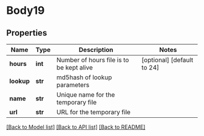 # Body19

## Properties
Name | Type | Description | Notes
------------ | ------------- | ------------- | -------------
**hours** | **int** | Number of hours file is to be kept alive | [optional] [default to 24]
**lookup** | **str** | md5hash of lookup parameters | 
**name** | **str** | Unique name for the temporary file | 
**url** | **str** | URL for the temporary file | 

[[Back to Model list]](../README.md#documentation-for-models) [[Back to API list]](../README.md#documentation-for-api-endpoints) [[Back to README]](../README.md)

